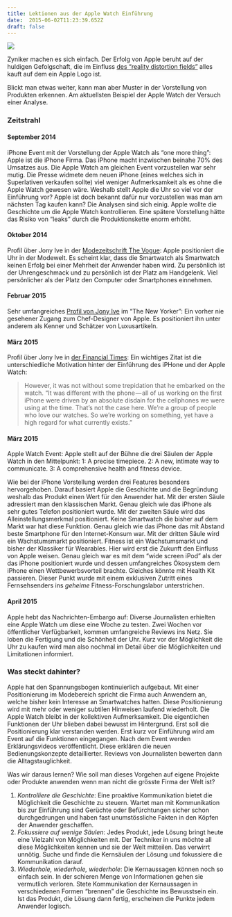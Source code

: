 ```yaml
---
title: Lektionen aus der Apple Watch Einführung
date:  2015-06-02T11:23:39.652Z 
draft: false
---
```


![](https://cdn-images-1.medium.com/max/800/0*NZW0MmQK3G3TtXld.png)

Zyniker machen es sich einfach. Der Erfolg von Apple beruht auf der huldigen Gefolgschaft, die im Einfluss [des “reality distortion fields”](http://en.wikipedia.org/wiki/Reality_distortion_field) alles kauft auf dem ein Apple Logo ist.

Blickt man etwas weiter, kann man aber Muster in der Vorstellung von Produkten erkennen. Am aktuellsten Beispiel der Apple Watch der Versuch einer Analyse.

### Zeitstrahl

#### September 2014

iPhone Event mit der Vorstellung der Apple Watch als “one more thing”: Apple ist die iPhone Firma. Das iPhone macht inzwischen beinahe 70% des Umsatzes aus. Die Apple Watch am gleichen Event vorzustellen war sehr mutig. Die Presse widmete dem neuen iPhone (eines welches sich in Superlativen verkaufen sollte) viel weniger Aufmerksamkeit als es ohne die Apple Watch gewesen wäre. Weshalb stellt Apple die Uhr so viel vor der Einführung vor? Apple ist doch bekannt dafür nur vorzustellen was man am nächsten Tag kaufen kann? Die Analysen sind sich einig. Apple wollte die Geschichte um die Apple Watch kontrollieren. Eine spätere Vorstellung hätte das Risiko von “leaks” durch die Produktionskette enorm erhöht.

#### Oktober 2014

Profil über Jony Ive in der [Modezeitschrift The Vogue](http://www.vogue.com/1415025/apple-design-genius-jonathan-ive/): Apple positioniert die Uhr in der Modewelt. Es scheint klar, dass die Smartwatch als Smartwatch keinen Erfolg bei einer Mehrheit der Anwender haben wird. Zu persönlich ist der Uhrengeschmack und zu persönlich ist der Platz am Handgelenk. Viel persönlicher als der Platz den Computer oder Smartphones einnehmen.

#### Februar 2015

Sehr umfangreiches [Profil von Jony Ive](http://www.newyorker.com/magazine/2015/02/23/shape-things-come?currentPage=all) im “The New Yorker”: Ein vorher nie gesehener Zugang zum Chef-Designer von Apple. Es positioniert ihn unter anderem als Kenner und Schätzer von Luxusartikeln.

#### März 2015

Profil über Jony Ive in [der Financial Times](http://howtospendit.ft.com/technology/77791-the-man-behind-the-apple-watch): Ein wichtiges Zitat ist die unterschiedliche Motivation hinter der Einführung des iPHone und der Apple Watch:

> However, it was not without some trepidation that he embarked on the watch. “It was different with the phone — all of us working on the first iPhone were driven by an absolute disdain for the cellphones we were using at the time. That’s not the case here. We’re a group of people who love our watches. So we’re working on something, yet have a high regard for what currently exists.”

#### März 2015

Apple Watch Event: Apple stellt auf der Bühne die drei Säulen der Apple Watch in den Mittelpunkt: 1: A precise timepiece. 2: A new, intimate way to communicate. 3: A comprehensive health and fitness device.

Wie bei der iPhone Vorstellung werden drei Features besonders hervorgehoben. Darauf basiert Apple die Geschichte und die Begründung weshalb das Produkt einen Wert für den Anwender hat. Mit der ersten Säule adressiert man den klassischen Markt. Genau gleich wie das iPhone als sehr gutes Telefon positioniert wurde. Mit der zweiten Säule wird das Alleinstellungsmerkmal positioniert. Keine Smartwatch die bisher auf dem Markt war hat diese Funktion. Genau gleich wie das iPhone das mit Abstand beste Smartphone für den Internet-Konsum war. Mit der dritten Säule wird ein Wachstumsmarkt positioniert. Fitness ist ein Wachstumsmarkt und bisher der Klassiker für Wearables. Hier wird erst die Zukunft den Einfluss von Apple weisen. Genau gleich war es mit dem “wide screen iPod” als der das iPhone positioniert wurde und dessen umfangreiches Ökosystem dem iPhone einen Wettbewerbsvorteil brachte. Gleiches könnte mit Health Kit passieren. Dieser Punkt wurde mit einem exklusiven Zutritt eines Fernsehsenders ins _geheime_ Fitness-Forschungslabor unterstrichen.

#### April 2015

Apple hebt das Nachrichten-Embargo auf: Diverse Journalisten erhielten eine Apple Watch um diese eine Woche zu testen. Zwei Wochen vor öffentlicher Verfügbarkeit, kommen umfangreiche Reviews ins Netz. Sie loben die Fertigung und die Schönheit der Uhr. Kurz vor der Möglichkeit die Uhr zu kaufen wird man also nochmal im Detail über die Möglichkeiten und Limitationen informiert.

### Was steckt dahinter?

Apple hat den Spannungsbogen kontinuierlich aufgebaut. Mit einer Positionierung im Modebereich spricht die Firma auch Anwendern an, welche bisher kein Interesse an Smartwatches hatten. Diese Positionierung wird mit mehr oder weniger subtilen Hinweisen laufend wiederholt. Die Apple Watch bleibt in der kollektiven Aufmerksamkeit. Die eigentlichen Funktionen der Uhr blieben dabei bewusst im Hintergrund. Erst soll die Positionierung klar verstanden werden. Erst kurz vor Einführung wird am Event auf die Funktionen eingegangen. Nach dem Event werden Erklärungsvideos veröffentlicht. Diese erklären die neuen Bedienungskonzepte detaillierter. Reviews von Journalisten bewerten dann die Alltagstauglichkeit.

Was wir daraus lernen? Wie soll man dieses Vorgehen auf eigene Projekte oder Produkte anwenden wenn man nicht die grösste Firma der Welt ist?

1.  _Kontrolliere die Geschichte_: Eine proaktive Kommunikation bietet die Möglichkeit die Geschichte zu steuern. Wartet man mit Kommunikation bis zur Einführung sind Gerüchte oder Befürchtungen sicher schon durchgedrungen und haben fast unumstössliche Fakten in den Köpfen der Anwender geschaffen.
2.  _Fokussiere auf wenige Säulen_: Jedes Produkt, jede Lösung bringt heute eine Vielzahl von Möglichkeiten mit. Der Techniker in uns möchte all diese Möglichkeiten kennen und sie der Welt mitteilen. Das verwirrt unnötig. Suche und finde die Kernsäulen der Lösung und fokussiere die Kommunikation darauf.
3.  _Wiederhole, wiederhole, wiederhole_: Die Kernaussagen können noch so einfach sein. In der schieren Menge von Informationen gehen sie vermutlich verloren. Stete Kommunikation der Kernaussagen in verschiedenen Formen “brennen” die Geschichte ins Bewusstsein ein. Ist das Produkt, die Lösung dann fertig, erscheinen die Punkte jedem Anwender logisch.